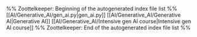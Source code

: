 %% Zoottelkeeper: Beginning of the autogenerated index file list  %%
 [[AI/Generative_AI/gen_ai.py|gen_ai.py]]
 [[AI/Generative_AI/Generative AI|Generative AI]]
 [[AI/Generative_AI/Intensive gen AI course|Intensive gen AI course]]
%% Zoottelkeeper: End of the autogenerated index file list  %%

